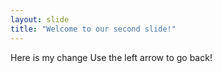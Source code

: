 ```yaml
---
layout: slide
title: "Welcome to our second slide!"
---
```

Here is my change
Use the left arrow to go back!
